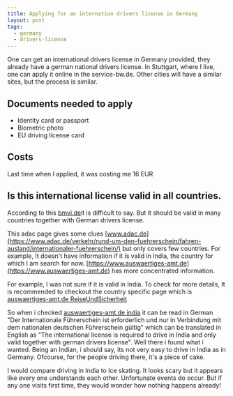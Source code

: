 ```yaml
---
title: Applying for an internation drivers license in Germany
layout: post
tags:
  - germany
  - drivers-license
---
```


One can get an international drivers license in Germany provided, they already have a german national drivers license. In Stuttgart, where I live, one can apply it online in the service-bw.de. Other cities will have a similar sites, but the process is similar.

## Documents needed to apply

* Identity card or passport
* Biometric photo
* EU driving license card

## Costs

Last time when I applied, it was costing me 16 EUR

## Is this international license valid in all countries. 

According to this [bmvi.de](https://www.bmvi.de/SharedDocs/DE/Artikel/StV/Strassenverkehr/gueltigkeit-deutscher-fahrerlaubnisse-fuehrerscheine-im-ausland.html)it is difficult to say. But it should be valid in many countries together with German drivers license. 

This adac page gives some clues [www.adac.de](https://www.adac.de/verkehr/rund-um-den-fuehrerschein/fahren-ausland/internationaler-fuehrerschein/) but only covers few countries. For example, It doesn't have information if it is valid in India, the country for which I am search for now. [https://www.auswaertiges-amt.de](https://www.auswaertiges-amt.de) has more concentrated information.

For example, I was not sure if it is valid in India. To check for more details, It is recommended to checkout the country specific page which is [auswaertiges-amt.de ReiseUndSicherheit](https://www.auswaertiges-amt.de/de/ReiseUndSicherheit/reise-und-sicherheitshinweise)

So when i checked [auswaertiges-amt.de india](https://www.auswaertiges-amt.de/de/aussenpolitik/laender/indien-node/indiensicherheit/205998)
it can be read in German "Der Internationale Führerschein ist erforderlich und nur in Verbindung mit dem nationalen deutschen Führerschein gültig" which can be translated in English as "The international license is required to drive in India and only valid together with german drivers license". Well there i found what i wanted. Being an Indian, i should say, its not very easy to drive in India as in Germany. Ofcourse, for the people driving there, it's a piece of cake.

I would compare driving in India to Ice skating. It looks scary but it appears like every one understands each other. Unfortunate events do occur. But if any one visits first time, they would wonder how nothing happens already!